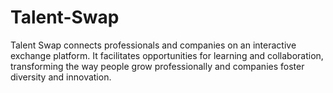 # Talent-Swap
Talent Swap connects professionals and companies on an interactive exchange platform. It facilitates opportunities for learning and collaboration, transforming the way people grow professionally and companies foster diversity and innovation.
